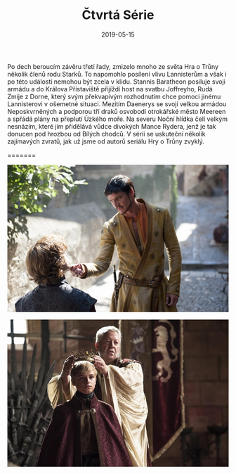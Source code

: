 ﻿---
title: Čtvrtá Série
date: 2019-05-15

---

Po dech beroucím závěru třetí řady, zmizelo mnoho ze světa Hra o Trůny několik členů rodu Starků. To napomohlo posílení vlivu Lannisterům a však i po této události nemohou být zcela v klidu. Stannis Baratheon posiluje svoji armádu a do Králova Přístaviště přijíždí host na svatbu Joffreyho, Rudá Zmije z Dorne, který svým překvapivým rozhodnutím chce pomoci jinému Lannisterovi v ošemetné situaci. Mezitím Daenerys se svojí velkou armádou Neposkvrněných a podporou tří draků osvobodí otrokářské město Meereen a spřádá plány na přeplutí Úzkého moře. Na severu Noční hlídka čelí velkým nesnázím, které jim přidělává vůdce divokých Mance Rydera, jenž je tak donucen pod hrozbou od Bílých chodců. V sérii se uskuteční několik zajímavých zvratů, jak už jsme od autorů seriálu Hry o Trůny zvyklý.


=======


![Zmije](zmije.png)

![Novy kral](newKing.png)
